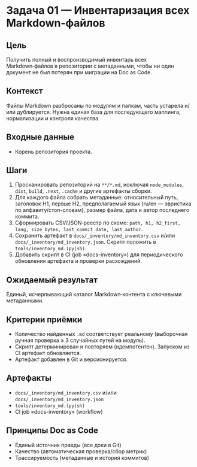# Задача 01 — Инвентаризация всех Markdown‑файлов

## Цель
Получить полный и воспроизводимый инвентарь всех Markdown‑файлов в репозитории с метаданными, чтобы ни один документ не был потерян при миграции на Doc as Code.

## Контекст
Файлы Markdown разбросаны по модулям и папкам, часть устарела и/или дублируется. Нужна единая база для последующего маппинга, нормализации и контроля качества.

## Входные данные
- Корень репозитория проекта.

## Шаги
1. Просканировать репозиторий на `**/*.md`, исключая `node_modules`, `dist`, `build`, `.next`, `.cache` и другие артефакты сборки.
2. Для каждого файла собрать метаданные: относительный путь, заголовок H1, первые H2, предполагаемый язык (ru/en — эвристика по алфавиту/стоп-словам), размер файла, дата и автор последнего коммита.
3. Сформировать CSV/JSON‑реестр по схеме: `path, h1, h2_first, lang, size_bytes, last_commit_date, last_author`.
4. Сохранить артефакт в `docs/_inventory/md_inventory.csv` и/или `docs/_inventory/md_inventory.json`. Скрипт положить в `tools/inventory_md.(py|sh)`.
5. Добавить скрипт в CI (job «docs-inventory») для периодического обновления артефакта и проверки расхождений.

## Ожидаемый результат
Единый, исчерпывающий каталог Markdown‑контента с ключевыми метаданными.

## Критерии приёмки
- Количество найденных `.md` соответствует реальному (выборочная ручная проверка ≥ 3 случайных путей на модуль).
- Скрипт детерминирован и повторяем (идемпотентен). Запуском из CI артефакт обновляется.
- Артефакт добавлен в Git и версионируется.

## Артефакты
- `docs/_inventory/md_inventory.csv` и/или `docs/_inventory/md_inventory.json`
- `tools/inventory_md.(py|sh)`
- CI job «docs-inventory» (workflow)

## Принципы Doc as Code
- Единый источник правды (все доки в Git)
- Качество (автоматическая проверка/сбор метрик)
- Трассируемость (метаданные и история коммитов)
